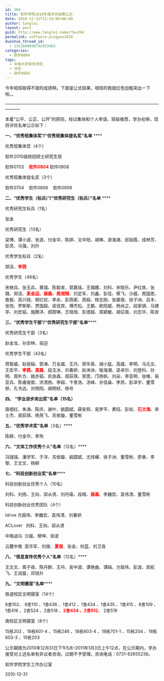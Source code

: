 ```yaml
---
id: 264
title: 软件学院2010年度评优结果公示
date: 2010-12-31T13:19:06+00:00
author: tanglei
layout: post
guid: http://www.tanglei.name/?p=264
permalink: software-pingyou2010
duoshuo_thread_id:
  - 1351844048792453463
categories:
  - 软件0804
tags:
  - 中南大学软件学院
  - 评优
  - 软件0804
---
```

今年咱班取得不错的成绩啊。下面是公式结果。咱班的我就红色加粗突出一下啦。。

&#8212;&#8212;&#8212;&#8212;&#8212;&#8212;&#8212;&#8212;&#8212;&#8212;&#8212;&#8212;&#8212;&#8212;&#8212;&#8212;&#8212;&#8212;&#8212;&#8212;&#8212;&#8212;&#8212;&#8212;&#8212;&#8212;&#8212;&#8212;&#8212;&#8212;&#8212;&#8212;&#8212;&#8212;&#8212;&#8212;&#8212;&#8212;&#8212;&#8211;

本着“公平、公正、公开”的原则，经过集体和个人申请，班级推荐，学办初审，现将评优名单公示如下：

**一、“优秀班集体奖”****/****“优秀班集体提名奖”名单** ****

优秀班集体奖（4个）

软件2010级统招硕士研究生班

软件0703    **<span style="color: #ff0000;">软件0804 </span>** 软件0908

优秀班集体提名奖（3个）

软件0704    软件0806    软件0906

**二、“优秀学生（标兵）”****/****“优秀研究生（标兵）”名单** ****

优秀研究生标兵（1名）

张金

优秀研究生（13名）

梁博、谭小波、张波、付金华、陈婷、文中阳、胡琳、游海涛、邱丽霞、成林芳、彭灵、马强、刘升

优秀学生标兵（2名）

郑洁、<span style="color: #ff0000;"><strong>李茜</strong></span>

优秀学生（49名）

宋继兵、张玉兵、黄瑞、陈聪发、郭嘉铭、王璐娜、刘科、宋晓乐、尹红炼、张璐、郑洁、<span style="color: #ff0000;"><strong>麦金运、唐磊、周湘锦</strong></span>、刘定军、刘鑫、彭佳、蔡飞、沙威、周国恩、詹振、高兴锐、顿红钦、李永、彭燕妮、周超、杨志刚、张嘉俊、徐子洲、吕丰、张悦、罗斯斯、贾国超、梁佳宾、傅杰松、王鹏、欧阳威、杨尚之、段家骐、马建亭、刘宏韬、施腾洋、郝蔚琳、王晓旭、彭德超、周颖敏、胡征南、刘志华、陈安

**三、“优秀学生干部”****/****“优秀研究生干部”名单******

优秀研究生干部（3名）

赵金龙、孙崇林、邬迎

优秀学生干部（43名）

蒋智威、赵丽娟、郭涛、万全威、王丹、郭华英、胡小猛、高威、李明、马元文、王宏平、<span style="color: #ff0000;"><strong>李茜、袁磊</strong></span>、段玉冰、刘春娇、赵泱泱、喻海潮、梁卓尔、刘登科、孙明、周朴方、姚亦韬、俞良森、周荻琪、郭宽、邝扬帆、刘朵、李亚明、张唯、易亚兵、陈甫俊喾、洪清扬、李超、卞景浩、汤峰、佘佳燊、李昂、彭泽宇、董雪娇、孔令远、刘明阳、胡明桢、杨号

**四、** ******“学业进步突出奖”名单**（15名）****

唐细红、朱涛、陈庆、谢叶、姚圆斌、薛安邦、易梦平、黄钰、彭权、<span style="color: #ff0000;"><strong>石文海</strong></span>、宋士杰、周荻琪、杨燕飞、苏依璇、董雪彬

**五、“优秀学术奖”名单**（3名）****

陈婷、付金华、李玲

**六、“文体工作优秀个人”名单**（12名）****

冯瑞瑞、潘学军、于洋、苏依璇、姚圆斌、尤炜耀、徐子洲、董雪彬、廖勇、李黎、王文文、杨柳

**七、“科技创新创业奖”名单******

科技创新创业优秀个人（10名）

刘科、刘扬、王向、邱从贤、刘丹瑜、段晴、<span style="color: #ff0000;"><strong>唐磊</strong></span>、李巍宏、袁伟清、董雪彬

科技创新创业优秀团队（4个）

Idrive 方超伟、李巍宏、袁伟清、刘春娇

ACLover   刘科、王向、邱从贤

中南战马  沙威、穆坤、徐波

云麓中南  高华军、刘俊、<span style="color: #ff0000;"><strong>夏俊</strong></span>、张金、何蓝、刘卫良

**八、“信息宣传优秀个人”名单**（12名）****

王文文、周子夜、陈丹群、王丹、吴中波、谭艳曲、谭娟、方超伟、彭波、宾航飞、王润苗、邓旭升

**九、“文明寝室”名单******

铁道校区文明寝室（14个）

8舍102、 8舍110 、1舍436 、1舍412 、1舍434 、1舍435 、1舍415 、8舍109 、1舍416 、2舍524 、2舍518 、<span style="color: #ff0000;"><strong>2舍434 、2舍512</strong></span>、 2舍519

南校区文明寝室（8个）

15栋202 、18栋601-4 、15栋246 、18栋603-4 、18栋701-1 、15栋204 、18栋603-3 、15栋203

公示期限为2010年12月31日下午5点&#8211;2011年1月3日上午12点，在公示期内，学办接受对上述名单有异议者咨询，过期不予受理。咨询电话：0731-82655236。

软件学院学生工作办公室

2010-12-31
